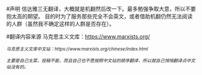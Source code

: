 #声明
信达雅三无翻译，大概就是机翻然后改一下。最多勉强争取大意，所以不要抱太高的期望。
目的时为了服务那些完全不会英文，或者借助机翻仍然无法阅读的人群（虽然我不确定这样的人群是否存在）。

#翻译内容来源
马克思主义文库：https://www.marxists.org/

<small>
<i>马克思主义文库中文站：https://www.marxists.org/chinese/index.html</i>

<i>主要是自己太菜，投稿不能，而且自己也不愿按照中文站的顺序翻译，所以就自己悄悄翻译点中文站没有的。</i>
</small>
